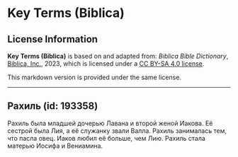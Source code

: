 # Key Terms (Biblica)

## License Information

**Key Terms (Biblica)** is based on and adapted from: _Biblica Bible Dictionary_, [Biblica, Inc.](https://www.biblica.com/), 2023, which is licensed under a [CC BY-SA 4.0 license](https://creativecommons.org/licenses/by-sa/4.0/legalcode.en).

This markdown version is provided under the same license.



--------------------------------

## Рахиль (id: 193358)

Рахиль была младшей дочерью Лавана и второй женой Иакова. Её сестрой была Лия, а её служанку звали Валла. Рахиль занималась тем, что пасла овец. Иаков любил её больше, чем Лию. Рахиль стала матерью Иосифа и Вениамина.


